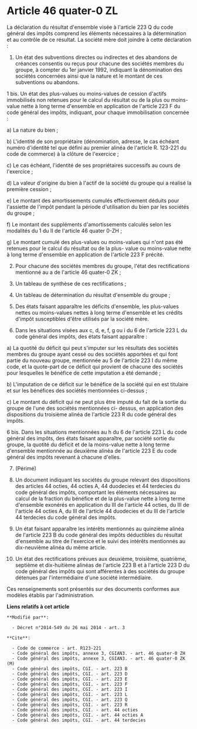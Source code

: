 # Article 46 quater-0 ZL

La déclaration du résultat d'ensemble visée à l'article 223 Q du code général des impôts comprend les éléments nécessaires à
la détermination et au contrôle de ce résultat. La société mère doit joindre à cette déclaration : 

1. Un état des subventions directes ou indirectes et des abandons de créances consentis ou reçus pour chacune des sociétés
membres du groupe, à compter du 1er janvier 1992, indiquant la dénomination des sociétés concernées ainsi que la nature et le
montant de ces subventions ou abandons. 

1 bis. Un état des plus-values ou moins-values de cession d'actifs immobilisés non retenues pour le calcul du résultat ou de
la plus ou moins-value nette à long terme d'ensemble en application de l'article 223 F du code général des impôts, indiquant,
pour chaque immobilisation concernée : 

a) La nature du bien ; 

b) L'identité de son propriétaire (dénomination, adresse, le cas échéant numéro d'identité tel que défini au premier alinéa
de l'article R. 123-221 du code de commerce) à la clôture de l'exercice ; 

c) Le cas échéant, l'identité de ses propriétaires successifs au cours de l'exercice ; 

d) La valeur d'origine du bien à l'actif de la société du groupe qui a réalisé la première cession ; 

e) Le montant des amortissements cumulés effectivement déduits pour l'assiette de l'impôt pendant la période d'utilisation du
bien par les sociétés du groupe ; 

f) Le montant des suppléments d'amortissements calculés selon les modalités du 1 du II de l'article 46 quater 0-ZH ; 

g) Le montant cumulé des plus-values ou moins-values qui n'ont pas été retenues pour le calcul du résultat ou de la plus-
value ou moins-value nette à long terme d'ensemble en application de l'article 223 F précité. 

2. Pour chacune des sociétés membres du groupe, l'état des rectifications mentionné au a de l'article 46 quater-0 ZK ; 

3. Un tableau de synthèse de ces rectifications ; 

4. Un tableau de détermination du résultat d'ensemble du groupe ; 

5. Des états faisant apparaître les déficits d'ensemble, les plus-values nettes ou moins-values nettes à long terme
d'ensemble et les crédits d'impôt susceptibles d'être utilisés par la société mère. 

6. Dans les situations visées aux c, d, e, f, g ou i du 6 de l'article 223 L du code général des impôts, des états faisant
apparaître : 

a) La quotité du déficit qui peut s'imputer sur les résultats des sociétés membres du groupe ayant cessé ou des sociétés
apportées et qui font partie du nouveau groupe, mentionnée au 5 de l'article 223 I du même code, et la quote-part de ce
déficit qui provient de chacune des sociétés pour lesquelles le bénéfice de cette imputation a été demandé ; 

b) L'imputation de ce déficit sur le bénéfice de la société qui en est titulaire et sur les bénéfices des sociétés
mentionnées ci-dessus ; 

c) Le montant du déficit qui ne peut plus être imputé du fait de la sortie du groupe de l'une des sociétés mentionnées ci-
dessus, en application des dispositions du troisième alinéa de l'article 223 R du code général des impôts. 

6 bis. Dans les situations mentionnées au h du 6 de l'article 223 L du code général des impôts, des états faisant apparaître,
par société sortie du groupe, la quotité du déficit et de la moins-value nette à long terme d'ensemble mentionnée au deuxième
alinéa de l'article 223 E du code général des impôts revenant à chacune d'elles. 

7. (Périmé) 

8. Un document indiquant les sociétés du groupe relevant des dispositions des articles 44 octies, 44 octies A, 44 duodecies
et 44 terdecies du code général des impôts, comportant les éléments nécessaires au calcul de la fraction du bénéfice et de la
plus-value nette à long terme d'ensemble exonérés en application du III de l'article 44 octies, du III de l'article 44 octies
A, du III de l'article 44 duodecies et du III de l'article 44 terdecies du code général des impôts. 

9. Un état faisant apparaître les intérêts mentionnés au quinzième alinéa de l'article 223 B du code général des impôts
déductibles du résultat d'ensemble au titre de l'exercice et le suivi des intérêts mentionnés au dix-neuvième alinéa du même
article. 

10. Un état des rectifications prévues aux deuxième, troisième, quatrième, septième et dix-huitième alinéas de l'article 223
B et à l'article 223 D du code général des impôts qui sont afférentes à des sociétés du groupe détenues par l'intermédiaire
d'une société intermédiaire. 

Ces renseignements sont présentés sur des documents conformes aux modèles établis par l'administration.

**Liens relatifs à cet article**

	**Modifié par**:

	  - Décret n°2014-549 du 26 mai 2014 - art. 3

	**Cite**:

	  - Code de commerce - art. R123-221
	  - Code général des impôts, annexe 3, CGIAN3. - art. 46 quater-0 ZH
	  - Code général des impôts, annexe 3, CGIAN3. - art. 46 quater-0 ZK (M)
	  - Code général des impôts, CGI. - art. 223 B
	  - Code général des impôts, CGI. - art. 223 D
	  - Code général des impôts, CGI. - art. 223 E
	  - Code général des impôts, CGI. - art. 223 F
	  - Code général des impôts, CGI. - art. 223 I
	  - Code général des impôts, CGI. - art. 223 L
	  - Code général des impôts, CGI. - art. 223 Q
	  - Code général des impôts, CGI. - art. 223 R
	  - Code général des impôts, CGI. - art. 44 octies
	  - Code général des impôts, CGI. - art. 44 octies A
	  - Code général des impôts, CGI. - art. 44 terdecies
